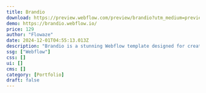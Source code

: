 ```yaml
---
title: Brandio
download: https://preview.webflow.com/preview/brandio?utm_medium=preview_link&utm_source=designer&utm_content=brandio&preview=2ab36943e851fc03b89a2c64921c45a6&locale=en&workflow=preview
demo: https://brandio.webflow.io/
price: 129
author: "Flowaze"
date: 2024-12-01T04:55:13.013Z
description: "Brandio is a stunning Webflow template designed for creative agencies to present their work in style. With a dark palette and dynamic 3D animations, it's perfect for elevating your brand, offering an elegant layout that makes your work shine."
ssg: ["Webflow"]
css: []
ui: []
cms: []
category: [Portfolio]
draft: false
---
```

